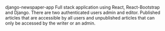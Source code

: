 django-newspaper-app
Full stack application using React, React-Bootstrap and Django. There are two authenticated users admin and editor. Published articles that are accessible by all users and unpublished articles that can only be accessed by the writer or an admin.